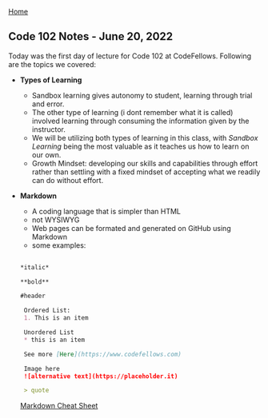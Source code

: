 [Home](/)

## Code 102 Notes - June 20, 2022

Today was the first day of lecture for Code 102 at CodeFellows. Following are the topics we covered:

- **Types of Learning**
  - Sandbox learning gives autonomy to student, learning through trial and error.
  - The other type of learning (i dont remember what it is called) involved learning through consuming the information given by the instructor.
  - We will be utilizing both types of learning in this class, with *Sandbox Learning* being the most valuable as it teaches us how to learn on our own.
  - Growth Mindset: developing our skills and capabilities through effort rather than settling with a fixed mindset of accepting what we readily can do without effort.
- **Markdown**
  - A coding language that is simpler than HTML
  - not WYSIWYG
  - Web pages can be formated and generated on GitHub using Markdown 
  - some examples:
  
   ``` md
    
   *italic*   
   
   **bold**  
   
   #header

    Ordered List:
    1. This is an item

    Unordered List
    * this is an item

    See more [Here](https://www.codefellows.com)

    Image here 
    ![alternative text](https://placeholder.it)

    > quote
   
   ```

    [Markdown Cheat Sheet](https://docs.github.com/en/get-started/writing-on-github/getting-started-with-writing-and-formatting-on-github/basic-writing-and-formatting-syntax)